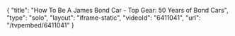 {
    "title": "How To Be A James Bond Car - Top Gear: 50 Years of Bond Cars",
    "type": "solo",
    "layout": "iframe-static",
    "videoId": "6411041",
    "url": "\/tvpembed\/6411041"
}